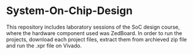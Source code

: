 # System-On-Chip-Design
This repository includes laboratory sessions of the SoC design course, where the hardware component used was ZedBoard.
In order to run the projects, download each project files, extract them from archieved zip file and run the .xpr file on Vivado.
